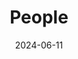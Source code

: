 ---
title: People
date: 2024-06-11

type: landing

sections:
  - block: people
    content:
      title: Professor
      # Choose which groups/teams of users to display.
      #   Edit `user_groups` in each user's profile to add them to one or more of these groups.
      user_groups:
          - Professor
      sort_by: Params.last_name
      sort_ascending: true
    design:
      show_interests: false
      show_role: true
      show_social: true
      show_organizations: true

  - block: people
    content:
      title: M.S. Student
      # Choose which groups/teams of users to display.
      #   Edit `user_groups` in each user's profile to add them to one or more of these groups.
      user_groups:
        - Master
          # - 박사과정
          # - 석사과정
          # - 학부연구생
          # - Principal Investigators
          # - Researchers
          # - Grad Students
          # - Administration
          # - Visitors
          # - Alumni
      sort_by: Params.last_name
      sort_ascending: true
    design:
      show_interests: true
      show_role: true
      show_social: true
      show_organizations: false
      columns: 2

  - block: people
    content:
      title: Student Researchers (Undergraduate)
      # Choose which groups/teams of users to display.
      #   Edit `user_groups` in each user's profile to add them to one or more of these groups.
      user_groups:
        - Student
          # - 박사과정
          # - 석사과정
          # - 학부연구생
          # - Principal Investigators
          # - Researchers
          # - Grad Students
          # - Administration
          # - Visitors
          # - Alumni
      sort_by: Params.last_name
      sort_ascending: true
    design:
      show_interests: true
      show_role: true
      show_social: true
      show_organizations: false
      columns: 2

  - block: people   
    content:
      title: Alumni
      # Choose which groups/teams of users to display.
      #   Edit `user_groups` in each user's profile to add them to one or more of these groups.
      user_groups:
        - Alumni
          # - 박사과정
          # - 석사과정
          # - 학부연구생
          # - Principal Investigators
          # - Researchers
          # - Grad Students
          # - Administration
          # - Visitors
          # - Alumni
      sort_by: Params.last_name
      sort_ascending: true
    design:
      show_interests: false
      show_role: true
      show_social: true
      show_organizations: true
      columns: 2
---